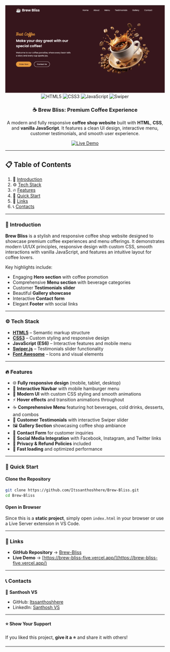 <div align="center">
    <a href="https://github.com/Itssanthoshhere/Brew-Bliss" target="_blank">
      <img src="./assets/brewblissThumbnail.png" alt="Brew Bliss Banner">
    </a>
  <br />

  <div>
    <img src="https://img.shields.io/badge/-HTML5-E34F26?style=for-the-badge&logo=html5&logoColor=white" alt="HTML5" />
    <img src="https://img.shields.io/badge/-CSS3-1572B6?style=for-the-badge&logo=css3&logoColor=white" alt="CSS3" />
    <img src="https://img.shields.io/badge/-JavaScript-F7DF1E?style=for-the-badge&logo=javascript&logoColor=black" alt="JavaScript" />
    <img src="https://img.shields.io/badge/-Swiper-6332F6?style=for-the-badge&logo=swiper&logoColor=white" alt="Swiper" />
  </div>

  <h3 align="center">☕ Brew Bliss: Premium Coffee Experience</h3>
  <p align="center">A modern and fully responsive <b>coffee shop website</b> built with <b>HTML</b>, <b>CSS</b>, and <b>vanilla JavaScript</b>. It features a clean UI design, interactive menu, customer testimonials, and smooth user experience.</p>

  <a href="https://brew-bliss-five.vercel.app/" target="_blank">
    <img src="https://img.shields.io/badge/🚀%20Live%20Demo-brightgreen?style=for-the-badge&logo=vercel&logoColor=white" alt="Live Demo" />
  </a>
  <br />
</div>

---

## 📋 Table of Contents

1. 🌟 [Introduction](#introduction)  
2. ⚙️ [Tech Stack](#tech-stack)  
3. 🔥 [Features](#features)  
4. 🚀 [Quick Start](#quick-start)   
5. 🔗 [Links](#links)  
6. 📞 [Contacts](#contacts)  

---

### <a name="introduction">🌟 Introduction</a>

**Brew Bliss** is a stylish and responsive coffee shop website designed to showcase premium coffee experiences and menu offerings. It demonstrates modern UI/UX principles, responsive design with custom CSS, smooth interactions with vanilla JavaScript, and features an intuitive layout for coffee lovers.

Key highlights include:  
- Engaging **Hero section** with coffee promotion  
- Comprehensive **Menu section** with beverage categories  
- Customer **Testimonials slider**  
- Beautiful **Gallery showcase**  
- Interactive **Contact form**  
- Elegant **Footer** with social links  

---

### <a name="tech-stack">⚙️ Tech Stack</a>

- **[HTML5](https://developer.mozilla.org/en-US/docs/Web/HTML)** – Semantic markup structure  
- **[CSS3](https://developer.mozilla.org/en-US/docs/Web/CSS)** – Custom styling and responsive design  
- **JavaScript (ES6)** – Interactive features and mobile menu  
- **[Swiper.js](https://swiperjs.com/)** – Testimonials slider functionality  
- **[Font Awesome](https://fontawesome.com/)** – Icons and visual elements  

---

### <a name="features">🔥 Features</a>

- 🌐 **Fully responsive design** (mobile, tablet, desktop)  
- 🧭 **Interactive Navbar** with mobile hamburger menu  
- 🎨 **Modern UI** with custom CSS styling and smooth animations  
- ⚡ **Hover effects** and transition animations throughout  
- ☕ **Comprehensive Menu** featuring hot beverages, cold drinks, desserts, and combos  
- 📰 **Customer Testimonials** with interactive Swiper slider  
- 🖼️ **Gallery Section** showcasing coffee shop ambiance  
- 📝 **Contact Form** for customer inquiries  
- 📱 **Social Media Integration** with Facebook, Instagram, and Twitter links  
- 🌟 **Privacy & Refund Policies** included  
- 🚀 **Fast loading** and optimized performance  

---

### <a name="quick-start">🚀 Quick Start</a>

#### **Clone the Repository**
```bash
git clone https://github.com/Itssanthoshhere/Brew-Bliss.git
cd Brew-Bliss
```

#### **Open in Browser**

Since this is a **static project**, simply open `index.html` in your browser or use a Live Server extension in VS Code.

---

### <a name="links">🔗 Links</a>

* **GitHub Repository** → [Brew-Bliss](https://github.com/Itssanthoshhere/Brew-Bliss)
* **Live Demo** → [https://brew-bliss-five.vercel.app/](https://brew-bliss-five.vercel.app/)

---

### <a name="contacts">📞 Contacts</a>

👤 **Santhosh VS**

* GitHub: [Itssanthoshhere](https://github.com/Itssanthoshhere)
* LinkedIn: [Santhosh VS](https://www.linkedin.com/in/thesanthoshvs/)

---

#### ⭐ Show Your Support

If you liked this project, **give it a ⭐** and share it with others!

---